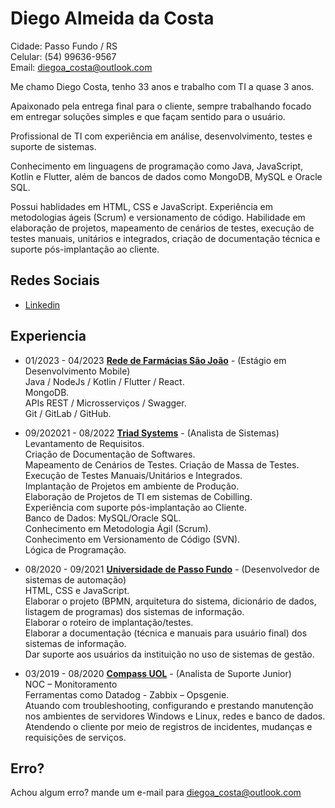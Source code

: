 # Diego Almeida da Costa

Cidade: Passo Fundo / RS<br>
Celular: (54) 99636-9567<br>
Email: diegoa_costa@outlook.com

Me chamo Diego Costa, tenho 33 anos e trabalho com TI a quase 3 anos.

Apaixonado pela entrega final para o cliente, sempre trabalhando focado em entregar soluções simples e que façam sentido para o usuário.

Profissional de TI com experiência em análise, desenvolvimento, testes e suporte de sistemas.

Conhecimento em linguagens de programação como Java, JavaScript, Kotlin e Flutter, além de bancos de dados como MongoDB, MySQL e Oracle SQL.

Possui hablidades em HTML, CSS e JavaScript. Experiência em metodologias ágeis (Scrum) e versionamento de código. Habilidade em elaboração de projetos, mapeamento de cenários de testes, execução de testes manuais, unitários e integrados, criação de documentação técnica e suporte pós-implantação ao cliente.


## Redes Sociais

- [Linkedin](https://www.linkedin.com/in/diegoalmeidacosta/)

## Experiencia

- 01/2023 - 04/2023 **[Rede de Farmácias São João](https://www.saojoaofarmacias.com.br/)** -
  (Estágio em Desenvolvimento Mobile)<br>
  Java / NodeJs / Kotlin / Flutter / React.<br>
  MongoDB.<br>
  APIs REST / Microsserviços / Swagger.<br>
  Git / GitLab / GitHub.<br>

- 09/202021 - 08/2022 **[Triad Systems](https://www.triadsystems.com.br/)** -
  (Analista de Sistemas)<br>
  Levantamento de Requisitos.<br>
  Criação de Documentação de Softwares.<br>
  Mapeamento de Cenários de Testes. Criação de Massa de Testes. Execução de Testes Manuais/Unitários e Integrados.<br>
  Implantação de Projetos em ambiente de Produção.<br>
  Elaboração de Projetos de TI em sistemas de Cobilling.<br>
  Experiência com suporte pós-implantação ao Cliente.<br>
  Banco de Dados: MySQL/Oracle SQL.<br>
  Conhecimento em Metodologia Ágil (Scrum).<br>
  Conhecimento em Versionamento de Código (SVN).<br>
  Lógica de Programação.<br>
  
* 08/2020 - 09/2021 **[Universidade de Passo Fundo](https://www.upf.br/)** -
  (Desenvolvedor de sistemas de automação)<br>
  HTML, CSS e JavaScript.<br>
  Elaborar o projeto (BPMN, arquitetura do sistema, dicionário de dados, listagem de programas) dos sistemas de informação.<br>
  Elaborar o roteiro de implantação/testes.<br>
  Elaborar a documentação (técnica e manuais para usuário final) dos sistemas de informação.<br>
  Dar suporte aos usuários da instituição no uso de sistemas de gestão.<br>

  
* 03/2019 - 08/2020 **[Compass UOL](https://compass.uol/en/home/)** -
  (Analista de Suporte Junior)<br>
  NOC – Monitoramento<br>
  Ferramentas como Datadog - Zabbix – Opsgenie.<br>
  Atuando com troubleshooting, configurando e prestando manutenção nos ambientes de servidores Windows e Linux, redes e banco de dados.<br>
  Atendendo o cliente por meio de registros de incidentes, mudanças e requisições de serviços.


## Erro?

Achou algum erro? mande um e-mail para diegoa_costa@outlook.com
